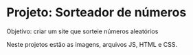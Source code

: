 ﻿# Projeto: Sorteador de números
 Objetivo: criar um site que sorteie números aleatórios

  Neste projetos estão as imagens, arquivos JS, HTML e CSS.
